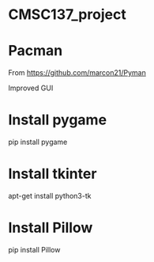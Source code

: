 # CMSC137_project

# Pacman
From https://github.com/marcon21/Pyman

Improved GUI

# Install pygame
pip install pygame

# Install tkinter
apt-get install python3-tk

# Install Pillow
pip install Pillow
